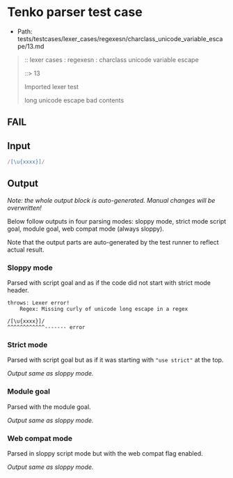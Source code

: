 # Tenko parser test case

- Path: tests/testcases/lexer_cases/regexesn/charclass_unicode_variable_escape/13.md

> :: lexer cases : regexesn : charclass unicode variable escape
>
> ::> 13
>
> Imported lexer test
>
> long unicode escape bad contents

## FAIL

## Input

`````js
/[\u{xxxx}]/
`````

## Output

_Note: the whole output block is auto-generated. Manual changes will be overwritten!_

Below follow outputs in four parsing modes: sloppy mode, strict mode script goal, module goal, web compat mode (always sloppy).

Note that the output parts are auto-generated by the test runner to reflect actual result.

### Sloppy mode

Parsed with script goal and as if the code did not start with strict mode header.

`````
throws: Lexer error!
    Regex: Missing curly of unicode long escape in a regex

/[\u{xxxx}]/
^^^^^^^^^^^^------- error
`````

### Strict mode

Parsed with script goal but as if it was starting with `"use strict"` at the top.

_Output same as sloppy mode._

### Module goal

Parsed with the module goal.

_Output same as sloppy mode._

### Web compat mode

Parsed in sloppy script mode but with the web compat flag enabled.

_Output same as sloppy mode._
